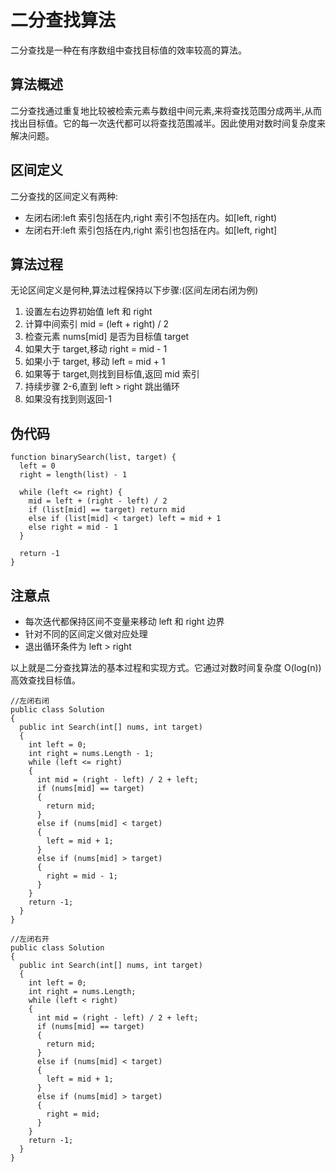 # 二分查找算法

二分查找是一种在有序数组中查找目标值的效率较高的算法。

## 算法概述

二分查找通过重复地比较被检索元素与数组中间元素,来将查找范围分成两半,从而找出目标值。它的每一次迭代都可以将查找范围减半。因此使用对数时间复杂度来解决问题。

## 区间定义

二分查找的区间定义有两种:

- 左闭右闭:left 索引包括在内,right 索引不包括在内。如[left, right)
- 左闭右开:left 索引包括在内,right 索引也包括在内。如[left, right]

## 算法过程

无论区间定义是何种,算法过程保持以下步骤:(区间左闭右闭为例)

1. 设置左右边界初始值 left 和 right
2. 计算中间索引 mid = (left + right) / 2
3. 检查元素 nums[mid] 是否为目标值 target
4. 如果大于 target,移动 right = mid - 1
5. 如果小于 target, 移动 left = mid + 1
6. 如果等于 target,则找到目标值,返回 mid 索引
7. 持续步骤 2-6,直到 left > right 跳出循环
8. 如果没有找到则返回-1

## 伪代码

```
function binarySearch(list, target) {
  left = 0
  right = length(list) - 1

  while (left <= right) {
    mid = left + (right - left) / 2
    if (list[mid] == target) return mid
    else if (list[mid] < target) left = mid + 1
    else right = mid - 1
  }

  return -1
}
```

## 注意点

- 每次迭代都保持区间不变量来移动 left 和 right 边界
- 针对不同的区间定义做对应处理
- 退出循环条件为 left > right

以上就是二分查找算法的基本过程和实现方式。它通过对数时间复杂度 O(log(n))高效查找目标值。

```
//左闭右闭
public class Solution
{
  public int Search(int[] nums, int target)
  {
    int left = 0;
    int right = nums.Length - 1;
    while (left <= right)
    {
      int mid = (right - left) / 2 + left;
      if (nums[mid] == target)
      {
        return mid;
      }
      else if (nums[mid] < target)
      {
        left = mid + 1;
      }
      else if (nums[mid] > target)
      {
        right = mid - 1;
      }
    }
    return -1;
  }
}

//左闭右开
public class Solution
{
  public int Search(int[] nums, int target)
  {
    int left = 0;
    int right = nums.Length;
    while (left < right)
    {
      int mid = (right - left) / 2 + left;
      if (nums[mid] == target)
      {
        return mid;
      }
      else if (nums[mid] < target)
      {
        left = mid + 1;
      }
      else if (nums[mid] > target)
      {
        right = mid;
      }
    }
    return -1;
  }
}
```
